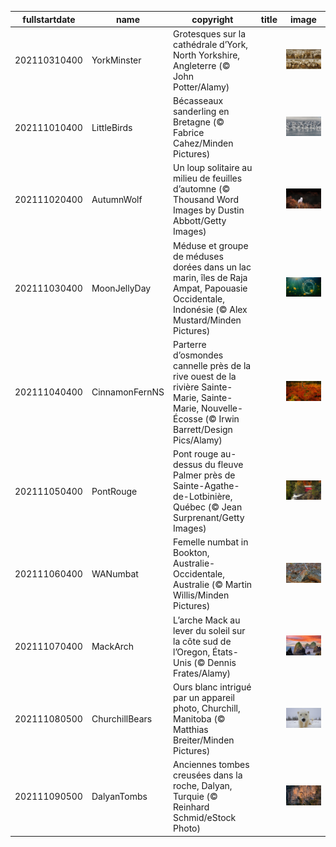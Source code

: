|fullstartdate|name|copyright|title|image|
|--|--|--|--|--|
202110310400|YorkMinster|Grotesques sur la cathédrale d’York, North Yorkshire, Angleterre (© John Potter/Alamy)||![](/fr-CA/2021/11/202110310400YorkMinster.jpg)|
202111010400|LittleBirds|Bécasseaux sanderling en Bretagne (© Fabrice Cahez/Minden Pictures)||![](/fr-CA/2021/11/202111010400LittleBirds.jpg)|
202111020400|AutumnWolf|Un loup solitaire au milieu de feuilles d’automne (© Thousand Word Images by Dustin Abbott/Getty Images)||![](/fr-CA/2021/11/202111020400AutumnWolf.jpg)|
202111030400|MoonJellyDay|Méduse et groupe de méduses dorées dans un lac marin, îles de Raja Ampat, Papouasie Occidentale, Indonésie (© Alex Mustard/Minden Pictures)||![](/fr-CA/2021/11/202111030400MoonJellyDay.jpg)|
202111040400|CinnamonFernNS|Parterre d’osmondes cannelle près de la rive ouest de la rivière Sainte-Marie, Sainte-Marie, Nouvelle-Écosse (© Irwin Barrett/Design Pics/Alamy)||![](/fr-CA/2021/11/202111040400CinnamonFernNS.jpg)|
202111050400|PontRouge|Pont rouge au-dessus du fleuve Palmer près de Sainte-Agathe-de-Lotbinière, Québec (© Jean Surprenant/Getty Images)||![](/fr-CA/2021/11/202111050400PontRouge.jpg)|
202111060400|WANumbat|Femelle numbat in Bookton, Australie-Occidentale, Australie (© Martin Willis/Minden Pictures)||![](/fr-CA/2021/11/202111060400WANumbat.jpg)|
202111070400|MackArch|L’arche Mack au lever du soleil sur la côte sud de l’Oregon, États-Unis (© Dennis Frates/Alamy)||![](/fr-CA/2021/11/202111070400MackArch.jpg)|
202111080500|ChurchillBears|Ours blanc intrigué par un appareil photo, Churchill, Manitoba (© Matthias Breiter/Minden Pictures)||![](/fr-CA/2021/11/202111080500ChurchillBears.jpg)|
202111090500|DalyanTombs|Anciennes tombes creusées dans la roche, Dalyan, Turquie (© Reinhard Schmid/eStock Photo)||![](/fr-CA/2021/11/202111090500DalyanTombs.jpg)|

